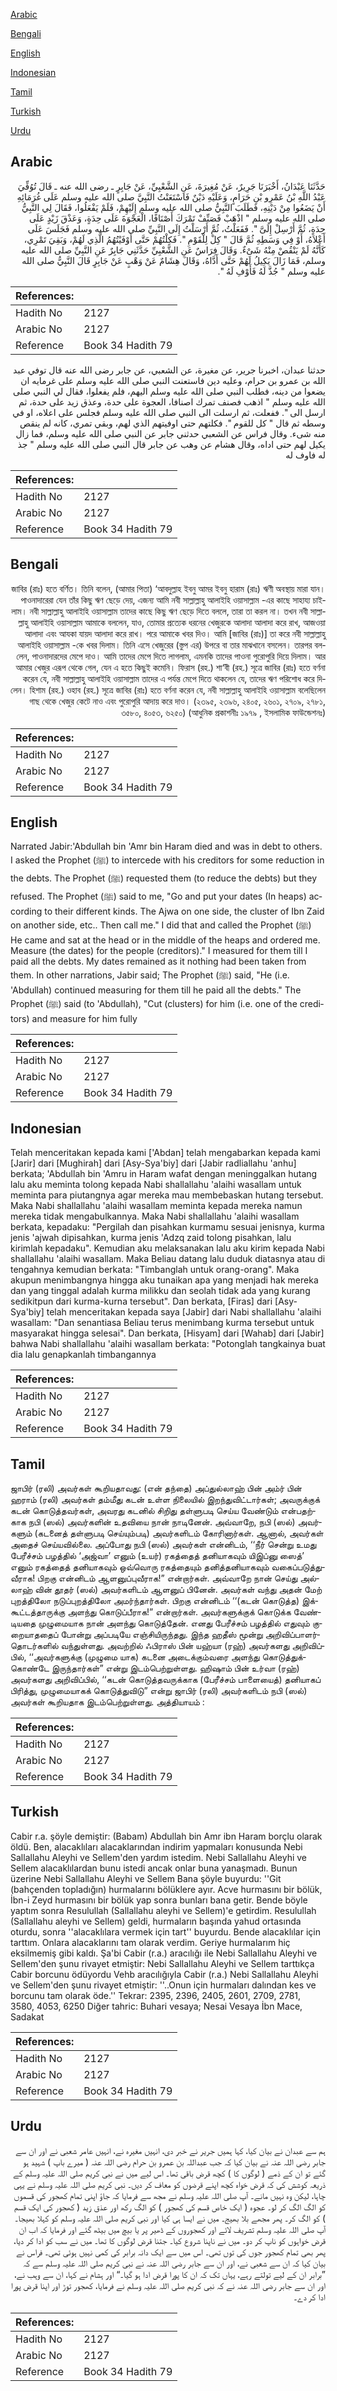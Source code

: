 [Arabic](#arabic)

[Bengali](#bengali)

[English](#english)

[Indonesian](#indonesian)

[Tamil](#tamil)

[Turkish](#turkish)

[Urdu](#urdu)

## Arabic


<div dir="rtl" lang="ar" style={{fontSize:'larger',backgroundColor:'#f8f9fa',padding:20}}>
حَدَّثَنَا عَبْدَانُ، أَخْبَرَنَا جَرِيرٌ، عَنْ مُغِيرَةَ، عَنِ الشَّعْبِيِّ، عَنْ جَابِرٍ ـ رضى الله عنه ـ قَالَ تُوُفِّيَ عَبْدُ اللَّهِ بْنُ عَمْرِو بْنِ حَرَامٍ، وَعَلَيْهِ دَيْنٌ فَاسْتَعَنْتُ النَّبِيَّ صلى الله عليه وسلم عَلَى غُرَمَائِهِ أَنْ يَضَعُوا مِنْ دَيْنِهِ، فَطَلَبَ النَّبِيُّ صلى الله عليه وسلم إِلَيْهِمْ، فَلَمْ يَفْعَلُوا، فَقَالَ لِي النَّبِيُّ صلى الله عليه وسلم ‏"‏ اذْهَبْ فَصَنِّفْ تَمْرَكَ أَصْنَافًا، الْعَجْوَةَ عَلَى حِدَةٍ، وَعَذْقَ زَيْدٍ عَلَى حِدَةٍ، ثُمَّ أَرْسِلْ إِلَىَّ ‏"‏‏.‏ فَفَعَلْتُ، ثُمَّ أَرْسَلْتُ إِلَى النَّبِيِّ صلى الله عليه وسلم فَجَلَسَ عَلَى أَعْلاَهُ، أَوْ فِي وَسَطِهِ ثُمَّ قَالَ ‏"‏ كِلْ لِلْقَوْمِ ‏"‏‏.‏ فَكِلْتُهُمْ حَتَّى أَوْفَيْتُهُمُ الَّذِي لَهُمْ، وَبَقِيَ تَمْرِي، كَأَنَّهُ لَمْ يَنْقُصْ مِنْهُ شَىْءٌ‏.‏ وَقَالَ فِرَاسٌ عَنِ الشَّعْبِيِّ حَدَّثَنِي جَابِرٌ عَنِ النَّبِيِّ صلى الله عليه وسلم، فَمَا زَالَ يَكِيلُ لَهُمْ حَتَّى أَدَّاهُ، وَقَالَ هِشَامٌ عَنْ وَهْبٍ عَنْ جَابِرٍ قَالَ النَّبِيُّ صلى الله عليه وسلم ‏"‏ جُذَّ لَهُ فَأَوْفِ لَهُ ‏"‏‏.‏
</div>
<div style={{backgroundColor:'#f8f9fa',padding:20, marginBottom: 10}}><table> <thead> <tr> <th>References:</th> <th></th> </tr> </thead> <tbody><tr><td>Hadith No</td><td>2127</td></tr><tr><td>Arabic No</td><td>2127</td></tr><tr><td>Reference</td><td>Book 34 Hadith 79</td></tr></tbody></table></div>


<div dir="rtl" lang="ar" style={{fontSize:'larger',backgroundColor:'#f8f9fa',padding:20}}>
حدثنا عبدان، اخبرنا جرير، عن مغيرة، عن الشعبي، عن جابر رضى الله عنه قال توفي عبد الله بن عمرو بن حرام، وعليه دين فاستعنت النبي صلى الله عليه وسلم على غرمايه ان يضعوا من دينه، فطلب النبي صلى الله عليه وسلم اليهم، فلم يفعلوا، فقال لي النبي صلى الله عليه وسلم " اذهب فصنف تمرك اصنافا، العجوة على حدة، وعذق زيد على حدة، ثم ارسل الى ". ففعلت، ثم ارسلت الى النبي صلى الله عليه وسلم فجلس على اعلاه، او في وسطه ثم قال " كل للقوم ". فكلتهم حتى اوفيتهم الذي لهم، وبقي تمري، كانه لم ينقص منه شىء. وقال فراس عن الشعبي حدثني جابر عن النبي صلى الله عليه وسلم، فما زال يكيل لهم حتى اداه، وقال هشام عن وهب عن جابر قال النبي صلى الله عليه وسلم " جذ له فاوف له
</div>
<div style={{backgroundColor:'#f8f9fa',padding:20, marginBottom: 10}}><table> <thead> <tr> <th>References:</th> <th></th> </tr> </thead> <tbody><tr><td>Hadith No</td><td>2127</td></tr><tr><td>Arabic No</td><td>2127</td></tr><tr><td>Reference</td><td>Book 34 Hadith 79</td></tr></tbody></table></div>

## Bengali


<div dir="rtl" lang="bn" style={{fontSize:'larger',backgroundColor:'#f8f9fa',padding:20}}>
জাবির (রাঃ) হতে বর্ণিত। তিনি বলেন, (আমার পিতা) ‘আবদুল্লাহ ইবনু আমর ইবনু হারাম (রাঃ) ঋণী অবস্থায় মারা যান। পাওনাদারেরা যেন তাঁর কিছু ঋণ ছেড়ে দেয়, এজন্য আমি নবী সাল্লাল্লাহু আলাইহি ওয়াসাল্লাম -এর কাছে সাহায্য চাইলাম। নবী সাল্লাল্লাহু আলাইহি ওয়াসাল্লাম তাদের কাছে কিছু ঋণ ছেড়ে দিতে বললে, তারা তা করল না। তখন নবী সাল্লাল্লাহু আলাইহি ওয়াসাল্লাম আমাকে বললেন, যাও, তোমার প্রত্যেক ধরনের খেজুরকে আলাদা আলাদা করে রাখ, আজওয়া আলাদা এবং আযকা যায়দ আলাদা করে রাখ। পরে আমাকে খবর দিও। আমি [জাবির (রাঃ)] তা করে নবী সাল্লাল্লাহু আলাইহি ওয়াসাল্লাম -কে খবর দিলাম। তিনি এসে খেজুরের (স্তুপ এর) উপরে বা তার মাঝখানে বসলেন। তারপর বললেন, পাওনাদারদের মেপে দাও। আমি তাদের মেপে দিতে লাগলাম, এমনকি তাদের পাওনা পুরোপুরি দিয়ে দিলাম। আর আমার খেজুর এরূপ থেকে গেল, যেন এ হতে কিছুই কমেনি। ফিরাস (রহ.) শা‘বী (রহ.) সূত্রে জাবির (রাঃ) হতে বর্ণনা করেন যে, নবী সাল্লাল্লাহু আলাইহি ওয়াসাল্লাম তাদের এ পর্যন্ত মেপে দিতে থাকলেন যে, তাদের ঋণ পরিশোধ করে দিলেন। হিশাম (রহ.) ওহাব (রহ.) সূত্রে জাবির (রাঃ) হতে বর্ণনা করেন যে, নবী সাল্লাল্লাহু আলাইহি ওয়াসাল্লাম বলেছিলেন গাছ থেকে খেজুর কেটে নাও এবং পুরোপুরি আদায় করে দাও। (২৩৯৫, ২৩৯৬, ২৪০৫, ২৬০১, ২৭০৯, ২৭৮১, ৩৫৮০, ৪০৫৩, ৬২৫০) (আধুনিক প্রকাশনীঃ ১৯৭৯ , ইসলামিক ফাউন্ডেশনঃ)
</div>
<div style={{backgroundColor:'#f8f9fa',padding:20, marginBottom: 10}}><table> <thead> <tr> <th>References:</th> <th></th> </tr> </thead> <tbody><tr><td>Hadith No</td><td>2127</td></tr><tr><td>Arabic No</td><td>2127</td></tr><tr><td>Reference</td><td>Book 34 Hadith 79</td></tr></tbody></table></div>

## English


<div dir="ltr" lang="en" style={{fontSize:'larger',backgroundColor:'#f8f9fa',padding:20}}>
Narrated Jabir:'Abdullah bin 'Amr bin Haram died and was in debt to others. I asked the Prophet (ﷺ) to intercede with his creditors for some reduction in the debts. The Prophet (ﷺ) requested them (to reduce the debts) but they refused. The Prophet (ﷺ) said to me, "Go and put your dates (In heaps) according to their different kinds. The Ajwa on one side, the cluster of Ibn Zaid on another side, etc.. Then call me." I did that and called the Prophet (ﷺ) He came and sat at the head or in the middle of the heaps and ordered me. Measure (the dates) for the people (creditors)." I measured for them till I paid all the debts. My dates remained as it nothing had been taken from them. In other narrations, Jabir said; The Prophet (ﷺ) said, "He (i.e. 'Abdullah) continued measuring for them till he paid all the debts." The Prophet (ﷺ) said (to 'Abdullah), "Cut (clusters) for him (i.e. one of the creditors) and measure for him fully
</div>
<div style={{backgroundColor:'#f8f9fa',padding:20, marginBottom: 10}}><table> <thead> <tr> <th>References:</th> <th></th> </tr> </thead> <tbody><tr><td>Hadith No</td><td>2127</td></tr><tr><td>Arabic No</td><td>2127</td></tr><tr><td>Reference</td><td>Book 34 Hadith 79</td></tr></tbody></table></div>

## Indonesian


<div dir="ltr" lang="id" style={{fontSize:'larger',backgroundColor:'#f8f9fa',padding:20}}>
Telah menceritakan kepada kami ['Abdan] telah mengabarkan kepada kami [Jarir] dari [Mughirah] dari [Asy-Sya'biy] dari [Jabir radliallahu 'anhu] berkata; 'Abdullah bin 'Amru in Haram wafat dengan meninggalkan hutang lalu aku meminta tolong kepada Nabi shallallahu 'alaihi wasallam untuk meminta para piutangnya agar mereka mau membebaskan hutang tersebut. Maka Nabi shallallahu 'alaihi wasallam meminta kepada mereka namun mereka tidak mengabulkannya. Maka Nabi shallallahu 'alaihi wasallam berkata, kepadaku: "Pergilah dan pisahkan kurmamu sesuai jenisnya, kurma jenis 'ajwah dipisahkan, kurma jenis 'Adzq zaid tolong pisahkan, lalu kirimlah kepadaku". Kemudian aku melaksanakan lalu aku kirim kepada Nabi shallallahu 'alaihi wasallam. Maka Beliau datang lalu duduk diatasnya atau di tengahnya kemudian berkata: "Timbanglah untuk orang-orang". Maka akupun menimbangnya hingga aku tunaikan apa yang menjadi hak mereka dan yang tinggal adalah kurma milikku dan seolah tidak ada yang kurang sedikitpun dari kurma-kurna tersebut". Dan berkata, [Firas] dari [Asy-Sya'biy] telah menceritakan kepada saya [Jabir] dari Nabi shallallahu 'alaihi wasallam: "Dan senantiasa Beliau terus menimbang kurma tersebut untuk masyarakat hingga selesai". Dan berkata, [Hisyam] dari [Wahab] dari [Jabir] bahwa Nabi shallallahu 'alaihi wasallam berkata: "Potonglah tangkainya buat dia lalu genapkanlah timbangannya
</div>
<div style={{backgroundColor:'#f8f9fa',padding:20, marginBottom: 10}}><table> <thead> <tr> <th>References:</th> <th></th> </tr> </thead> <tbody><tr><td>Hadith No</td><td>2127</td></tr><tr><td>Arabic No</td><td>2127</td></tr><tr><td>Reference</td><td>Book 34 Hadith 79</td></tr></tbody></table></div>

## Tamil


<div dir="ltr" lang="ta" style={{fontSize:'larger',backgroundColor:'#f8f9fa',padding:20}}>
ஜாபிர் (ரலி) அவர்கள் கூறியதாவது: (என் தந்தை) அப்துல்லாஹ் பின் அம்ர் பின் ஹராம் (ரலி) அவர்கள் தம்மீது கடன் உள்ள நிலையில் இறந்துவிட்டார்கள்; அவருக்குக் கடன் கொடுத்தவர்கள், அவரது கடனில் சிறிது தள்ளுபடி செய்ய வேண்டும் என்பதற்காக நபி (ஸல்) அவர்களின் உதவியை நான் நாடினேன். அவ்வாறே, நபி (ஸல்) அவர்களும் (கடனைத் தள்ளுபடி செய்யும்படி) அவர்களிடம் கோரினார்கள். ஆனால், அவர்கள் அதைச் செய்யவில்லை. அப்போது நபி (ஸல்) அவர்கள் என்னிடம், ‘‘நீர் சென்று உமது பேரீச்சம் பழத்தில் ‘அஜ்வா’ எனும் (உயர்) ரகத்தைத் தனியாகவும் யிஇப்னு ஸைத்’ எனும் ரகத்தைத் தனியாகவும் ஒவ்வொரு ரகத்தையும் தனித்தனியாகவும் வகைப்படுத்துவீராக! பிறகு என்னிடம் ஆளனுப்புவீராக!” என்றார்கள். அவ்வாறே நான் செய்து அல்லாஹ் வின் தூதர் (ஸல்) அவர்களிடம் ஆளனுப் பினேன். அவர்கள் வந்து அதன் மேற் புறத்திலோ நடுப்புறத்திலோ அமர்ந்தார்கள். பிறகு என்னிடம் ‘‘(கடன் கொடுத்த) இக்கூட்டத்தாருக்கு அளந்து கொடுப்பீராக!” என்றார்கள். அவர்களுக்குக் கொடுக்க வேண்டியதை முழுமையாக நான் அளந்து கொடுத்தேன். எனது பேரீச்சம் பழத்தில் எதுவும் குறையாததைப் போன்று அப்படியே எஞ்சியிருந்தது. இந்த ஹதீஸ் மூன்று அறிவிப்பாளர்தொடர்களில் வந்துள்ளது. அவற்றில் ஃபிராஸ் பின் யஹ்யா (ரஹ்) அவர்களது அறிவிப்பில், ‘‘அவர்களுக்கு (முழுமை யாக) கடனை அடைக்கும்வரை அளந்து கொடுத்துக்கொண்டே இருந்தார்கள்” என்று இடம்பெற்றுள்ளது. ஹிஷாம் பின் உர்வா (ரஹ்) அவர்களது அறிவிப்பில், ‘‘கடன் கொடுத்தவருக்காக (பேரீச்சம் பாளையைத்) தனியாகப் பிரித்து, முழுமையாகக் கொடுத்துவிடு” என்று ஜாபிர் (ரலி) அவர்களிடம் நபி (ஸல்) அவர்கள் கூறியதாக இடம்பெற்றுள்ளது. அத்தியாயம் :
</div>
<div style={{backgroundColor:'#f8f9fa',padding:20, marginBottom: 10}}><table> <thead> <tr> <th>References:</th> <th></th> </tr> </thead> <tbody><tr><td>Hadith No</td><td>2127</td></tr><tr><td>Arabic No</td><td>2127</td></tr><tr><td>Reference</td><td>Book 34 Hadith 79</td></tr></tbody></table></div>

## Turkish


<div dir="ltr" lang="tr" style={{fontSize:'larger',backgroundColor:'#f8f9fa',padding:20}}>
Cabir r.a. şöyle demiştir: (Babam) Abdullah bin Amr ibn Haram borçlu olarak öldü. Ben, alacaklıları alacaklarından indirim yapmaları konusunda Nebi Sallallahu Aleyhi ve Sellem'den yardım istedim. Nebi Sallallahu Aleyhi ve Sellem alacaklılardan bunu istedi ancak onlar buna yanaşmadı. Bunun üzerine Nebi Sallallahu Aleyhi ve Sellem Bana şöyle buyurdu: ''Git (bahçenden topladığın) hurmalarını bölüklere ayır. Acve hurmasını bir bölük, İbn-i Zeyd hurmasını bir bölük yap sonra bunları bana getir. Bende böyle yaptım sonra Resulullah (Sallallahu aleyhi ve Sellem)'e getirdim. Resulullah (Sallallahu aleyhi ve Sellem) geldi, hurmaların başında yahud ortasında oturdu, sonra ''alacaklılara vermek için tart'' buyurdu. Bende alacaklılar için tarttım. Onlara alacaklarını tam olarak verdim. Geriye hurmalarım hiç eksilmemiş gibi kaldı. Şa'bi Cabir (r.a.) aracılığı ile Nebi Sallallahu Aleyhi ve Sellem'den şunu rivayet etmiştir: Nebi Sallallahu Aleyhi ve Sellem tarttıkça Cabir borcunu ödüyordu Vehb aracılığıyla Cabir (r.a.) Nebi Sallallahu Aleyhi ve Sellem'den şunu rivayet etmiştir: ''..Onun için hurmaları dalından kes ve borcunu tam olarak öde.'' Tekrar: 2395, 2396, 2405, 2601, 2709, 2781, 3580, 4053, 6250 Diğer tahric: Buhari vesaya; Nesai Vesaya İbn Mace, Sadakat
</div>
<div style={{backgroundColor:'#f8f9fa',padding:20, marginBottom: 10}}><table> <thead> <tr> <th>References:</th> <th></th> </tr> </thead> <tbody><tr><td>Hadith No</td><td>2127</td></tr><tr><td>Arabic No</td><td>2127</td></tr><tr><td>Reference</td><td>Book 34 Hadith 79</td></tr></tbody></table></div>

## Urdu


<div dir="rtl" lang="ur" style={{fontSize:'larger',backgroundColor:'#f8f9fa',padding:20}}>
ہم سے عبدان نے بیان کیا، کہا ہمیں جریر نے خبر دی، انہیں مغیرہ نے، انہیں عامر شعبی نے اور ان سے جابر رضی اللہ عنہ نے بیان کیا کہ جب عبداللہ بن عمرو بن حرام رضی اللہ عنہ ( میرے باپ ) شہید ہو گئے تو ان کے ذمے ( لوگوں کا ) کچھ قرض باقی تھا۔ اس لیے میں نے نبی کریم صلی اللہ علیہ وسلم کے ذریعہ کوشش کی کہ قرض خواہ کچھ اپنے قرضوں کو معاف کر دیں۔ نبی کریم صلی اللہ علیہ وسلم نے یہی چاہا، لیکن وہ نہیں مانے۔ آپ صلی اللہ علیہ وسلم نے مجھ سے فرمایا کہ جاؤ اپنی تمام کھجور کی قسموں کو الگ الگ کر لو۔ عجوہ ( ایک خاص قسم کی کھجور ) کو الگ رکھ اور عذق زید ( کھجور کی ایک قسم ) کو الگ کر۔ پھر مجھے بلا بھیج۔ میں نے ایسا ہی کیا اور نبی کریم صلی اللہ علیہ وسلم کو کہلا بھیجا۔ آپ صلی اللہ علیہ وسلم تشریف لائے اور کھجوروں کے ڈھیر پر یا بیچ میں بیٹھ گئے اور فرمایا کہ اب ان قرض خواہوں کو ناپ کر دو۔ میں نے ناپنا شروع کیا۔ جتنا قرض لوگوں کا تھا۔ میں نے سب کو ادا کر دیا، پھر بھی تمام کھجور جوں کی توں تھی۔ اس میں سے ایک دانہ برابر کی کمی نہیں ہوئی تھی۔ فراس نے بیان کیا کہ ان سے شعبی نے، اور ان سے جابر رضی اللہ عنہ نے نبی کریم صلی اللہ علیہ وسلم سے کہ ”برابر ان کے لیے تولتے رہے، یہاں تک کہ ان کا پورا قرض ادا ہو گیا۔“ اور ہشام نے کہا، ان سے وہب نے، اور ان سے جابر رضی اللہ عنہ نے کہ نبی کریم صلی اللہ علیہ وسلم نے فرمایا، کھجور توڑ اور اپنا قرض پورا ادا کر دے۔
</div>
<div style={{backgroundColor:'#f8f9fa',padding:20, marginBottom: 10}}><table> <thead> <tr> <th>References:</th> <th></th> </tr> </thead> <tbody><tr><td>Hadith No</td><td>2127</td></tr><tr><td>Arabic No</td><td>2127</td></tr><tr><td>Reference</td><td>Book 34 Hadith 79</td></tr></tbody></table></div>